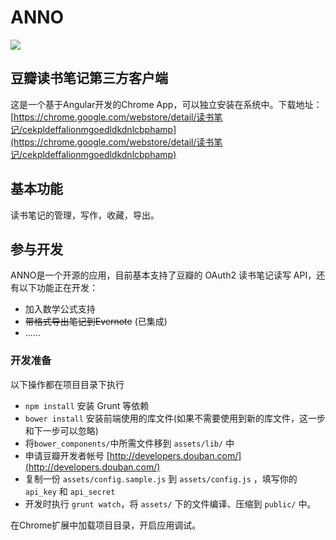 # ANNO

![](http://ww4.sinaimg.cn/small/6143ba6fjw1eel7jb3eolj203k03kjr8.jpg)

## 豆瓣读书笔记第三方客户端

这是一个基于Angular开发的Chrome App，可以独立安装在系统中。下载地址：[https://chrome.google.com/webstore/detail/读书笔记/cekpldeffalionmgoedldkdnlcbphamp](https://chrome.google.com/webstore/detail/读书笔记/cekpldeffalionmgoedldkdnlcbphamp)

## 基本功能

读书笔记的管理，写作，收藏，导出。

## 参与开发

ANNO是一个开源的应用，目前基本支持了豆瓣的 OAuth2 读书笔记读写 API，还有以下功能正在开发：

* 加入数学公式支持
* ~~带格式导出笔记到Evernote~~ (已集成)
* ……

### 开发准备

以下操作都在项目目录下执行

* `npm install` 安装 Grunt 等依赖
* `bower install` 安装前端使用的库文件(如果不需要使用到新的库文件，这一步和下一步可以忽略)
* 将`bower_components/`中所需文件移到 `assets/lib/` 中
* 申请豆瓣开发者帐号 [http://developers.douban.com/](http://developers.douban.com/)
* 复制一份 `assets/config.sample.js` 到 `assets/config.js` ，填写你的 `api_key` 和 `api_secret`
* 开发时执行 `grunt watch`，将 `assets/` 下的文件编译、压缩到 `public/` 中。

在Chrome扩展中加载项目目录，开启应用调试。
